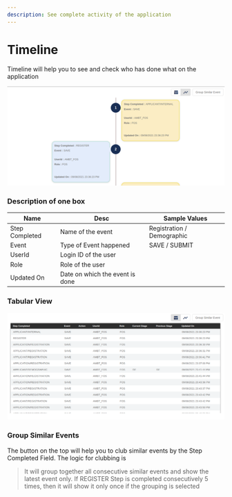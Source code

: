 ```yaml
---
description: See complete activity of the application
---
```


# Timeline

Timeline will help you to see and check who has done what on the application

![](<../../.gitbook/assets/image (210).png>)

### Description of one box

| Name           | Desc                            | Sample Values              |
| -------------- | ------------------------------- | -------------------------- |
| Step Completed | Name of the event               | Registration / Demographic |
| Event          | Type of Event happened          | SAVE / SUBMIT              |
| UserId         | Login ID of the user            |                            |
| Role           | Role of the user                |                            |
| Updated On     | Date on which the event is done |                            |

### Tabular View

![](<../../.gitbook/assets/image (211).png>)

### Group Similar Events

The button on the top will help you to club similar events by the Step Completed Field. The logic for clubbing is

> It will group together all consecutive similar events and show the latest event only. If REGISTER Step is completed consecutively 5 times, then it will show it only once if the grouping is selected
